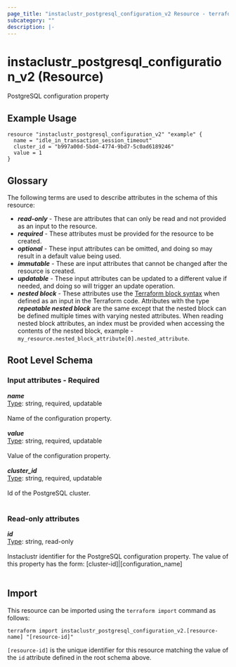 ```yaml
---
page_title: "instaclustr_postgresql_configuration_v2 Resource - terraform-provider-instaclustr"
subcategory: ""
description: |-
---
```


# instaclustr_postgresql_configuration_v2 (Resource)
PostgreSQL configuration property
## Example Usage
```
resource "instaclustr_postgresql_configuration_v2" "example" {
  name = "idle_in_transaction_session_timeout"
  cluster_id = "b997a00d-5bd4-4774-9bd7-5c0ad6189246"
  value = 1
}
```
## Glossary
The following terms are used to describe attributes in the schema of this resource:
- **_read-only_** - These are attributes that can only be read and not provided as an input to the resource.
- **_required_** - These attributes must be provided for the resource to be created.
- **_optional_** - These input attributes can be omitted, and doing so may result in a default value being used.
- **_immutable_** - These are input attributes that cannot be changed after the resource is created.
- **_updatable_** - These input attributes can be updated to a different value if needed, and doing so will trigger an update operation.
- **_nested block_** - These attributes use the [Terraform block syntax](https://www.terraform.io/language/attr-as-blocks) when defined as an input in the Terraform code. Attributes with the type **_repeatable nested block_** are the same except that the nested block can be defined multiple times with varying nested attributes. When reading nested block attributes, an index must be provided when accessing the contents of the nested block, example - `my_resource.nested_block_attribute[0].nested_attribute`.
## Root Level Schema
### Input attributes - Required
*___name___*<br>
<ins>Type</ins>: string, required, updatable<br>
<br>Name of the configuration property.<br><br>
*___value___*<br>
<ins>Type</ins>: string, required, updatable<br>
<br>Value of the configuration property.<br><br>
*___cluster_id___*<br>
<ins>Type</ins>: string, required, updatable<br>
<br>Id of the PostgreSQL cluster.<br><br>
### Read-only attributes
*___id___*<br>
<ins>Type</ins>: string, read-only<br>
<br>Instaclustr identifier for the PostgreSQL configuration property. The value of this property has the form: [cluster-id]|[configuration_name]<br><br>
## Import
This resource can be imported using the `terraform import` command as follows:
```
terraform import instaclustr_postgresql_configuration_v2.[resource-name] "[resource-id]"
```
`[resource-id]` is the unique identifier for this resource matching the value of the `id` attribute defined in the root schema above.
